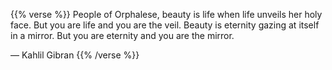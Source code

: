 ---
---

{{% verse %}}
People of Orphalese,
    beauty is life when life unveils her holy face.
    But you are life and you are the veil. 
    Beauty is eternity gazing at itself in a mirror.
    But you are eternity and you are the mirror. 

— Kahlil Gibran
{{% /verse %}}
